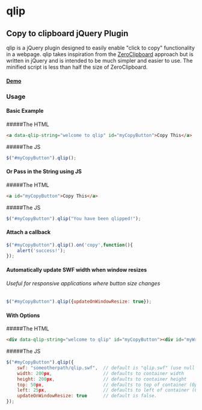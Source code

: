 qlip
====

Copy to clipboard jQuery Plugin
-------------------------------

qlip is a jQuery plugin designed to easily enable "click to copy" functionality in a webpage. qlip takes inspiration from the [ZeroClipboard](https://github.com/jonrohan/ZeroClipboard/) approach but is written in jQuery and is intended to be much simpler and easier to use. The minified script is less than half the size of ZeroClipboard.

#### [Demo](http://adam.co/lab/jquery/qlip/example.html)

### Usage

#### Basic Example
#####The HTML
```html
<a data-qlip-string="welcome to qlip" id="myCopyButton">Copy This</a>
```
#####The JS
```javascript
$("#myCopyButton").qlip();
```

#### Or Pass in the String using JS
#####The HTML
```html
<a id="myCopyButton">Copy This</a>
```
#####The JS
```javascript
$("#myCopyButton").qlip("You have been qlipped!");
```

#### Attach a callback
```javascript
$("#myCopyButton").qlip().on('copy',function(){
	alert('success!');
});
```

#### Automatically update SWF width when window resizes
###### Useful for responsive applications where button size changes
```javascript
$("#myCopyButton").qlip({updateOnWindowResize: true});
```

#### With Options
#####The HTML
```html
<div data-qlip-string="welcome to qlip" id="myCopyButton"><div id="myWrapperDiv">Copy This</div></div>
```
#####The JS
```javascript
$("#myCopyButton").qlip({
	swf: "someotherpath/qlip.swf", 	// default is "qlip.swf" (use null for no-flash)
	width: 200px, 					// defaults to container width
	height: 200px, 					// defaults to container height
	top: 50px,						// defaults to top of container (0px)
	left: 25px,						// defaults to left of container (0px)
	updateOnWindowResize: true		// default is false.
});
```
